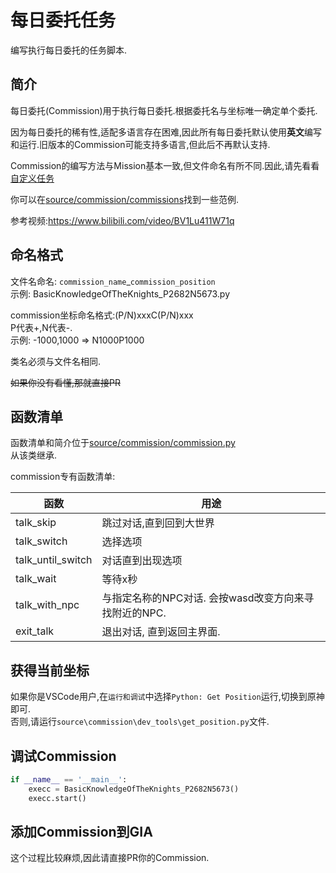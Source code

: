 # 每日委托任务
编写执行每日委托的任务脚本.

## 简介
每日委托(Commission)用于执行每日委托.根据委托名与坐标唯一确定单个委托.

因为每日委托的稀有性,适配多语言存在困难,因此所有每日委托默认使用**英文**编写和运行.旧版本的Commission可能支持多语言,但此后不再默认支持.

Commission的编写方法与Mission基本一致,但文件命名有所不同.因此,请先看看[自定义任务](./mission.md)

你可以在[source/commission/commissions](https://github.com/infstellar/genshin_impact_assistant/tree/main/source/commission/commissions)找到一些范例.  

参考视频:https://www.bilibili.com/video/BV1Lu411W71q

## 命名格式

文件名命名: `commission_name`_`commission_position`  
示例: BasicKnowledgeOfTheKnights_P2682N5673.py

commission坐标命名格式:(P/N)xxxC(P/N)xxx  
P代表+,N代表-.  
示例: -1000,1000 => N1000P1000  

类名必须与文件名相同.

~~如果你没有看懂,那就直接PR~~

## 函数清单
函数清单和简介位于[source/commission/commission.py](https://github.com/infstellar/genshin_impact_assistant/tree/main/source/commission/commission.py)  
从该类继承.

commission专有函数清单:

|函数|用途|
|----|----|
|talk_skip|跳过对话,直到回到大世界|
|talk_switch|选择选项|
|talk_until_switch|对话直到出现选项|
|talk_wait|等待x秒|
|talk_with_npc|与指定名称的NPC对话. 会按wasd改变方向来寻找附近的NPC.|
|exit_talk|退出对话, 直到返回主界面.|


## 获得当前坐标
如果你是VSCode用户,在`运行和调试`中选择`Python: Get Position`运行,切换到原神即可.  
否则,请运行`source\commission\dev_tools\get_position.py`文件.

## 调试Commission

```python
if __name__ == '__main__':
    execc = BasicKnowledgeOfTheKnights_P2682N5673()
    execc.start()
```

## 添加Commission到GIA

这个过程比较麻烦,因此请直接PR你的Commission.